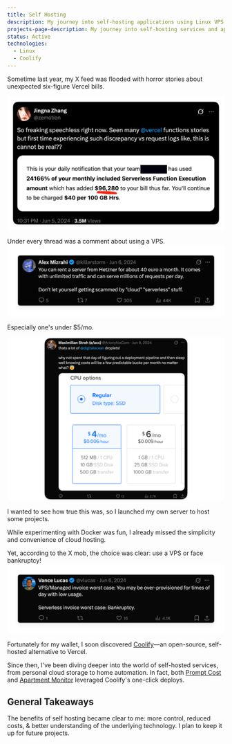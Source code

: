 ```yaml
---
title: Self Hosting
description: My journey into self-hosting applications using Linux VPS and Coolify as an open-source alternative to platforms like Vercel and Netlify.
projects-page-description: My journey into self-hosting services and applications.
status: Active
technologies:
  - Linux
  - Coolify
---
```


Sometime last year, my X feed was flooded with horror stories about unexpected six-figure Vercel bills.

![Screenshot of an X post discussing unexpectedly high Vercel hosting bills](/assets/images/vercel-horror.png)


Under every thread was a comment about using a VPS. 
![Screenshot of an X post of a reply suggesting hetzner](/assets/images/40dollar-hetzner.png)


Especially one's under $5/mo.

![Screenshot of an X post of a reply suggesting digital ocean](/assets/images/4dollar-vps-anyone.png)


I wanted to see how true this was, so I launched my own server to host some projects.

While experimenting with Docker was fun, I already missed the simplicity and convenience of cloud hosting. 

Yet, according to the X mob, the choice was clear: use a VPS or face bankruptcy!
![Screenshot of an X post of a reply presenting a false dichotomy between serverless and VPS architectures](/assets/images/VPS-or-Bankruptcy.png)

Fortunately for my wallet, I soon discovered [Coolify](https://coolify.io/)—an open-source, self-hosted alternative to Vercel.

Since then, I've been diving deeper into the world of self-hosted services, from personal cloud storage to home automation. In fact, both [Prompt Cost](/projects/promptcost) and [Apartment Monitor](/projects/apartment-monitor) leveraged Coolify's one-click deploys. 

## General Takeaways
The benefits of self hosting became clear to me: more control, reduced costs, & better understanding of the underlying technology. I plan to keep it up for future projects. 